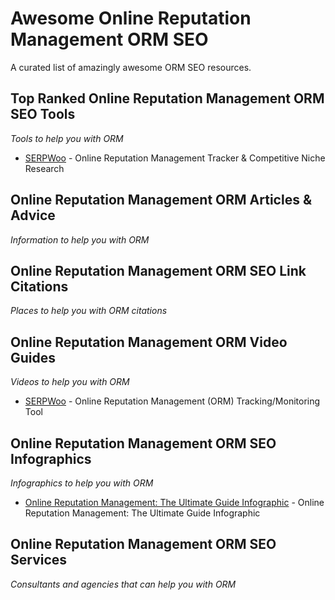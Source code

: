 # Awesome Online Reputation Management ORM SEO
A curated list of amazingly awesome ORM SEO resources.



Top Ranked Online Reputation Management ORM SEO Tools
------
*Tools to help you with ORM*

* [SERPWoo](https://www.serpwoo.com/ "Online Reputation Management Tracker & Competitive Niche Research") - Online Reputation Management Tracker & Competitive Niche Research





Online Reputation Management ORM Articles & Advice
------
*Information to help you with ORM*






Online Reputation Management ORM SEO Link Citations
------
*Places to help you with ORM citations*





Online Reputation Management ORM Video Guides
------
*Videos to help you with ORM*

* [SERPWoo](https://www.youtube.com/watch?v=GwpFWyNf2kc "Online Reputation Management (ORM) Tracking/Monitoring Tool") - Online Reputation Management (ORM) Tracking/Monitoring Tool



Online Reputation Management ORM SEO Infographics
------
*Infographics to help you with ORM*

* [Online Reputation Management: The Ultimate Guide Infographic](https://www.business2community.com/infographics/online-reputation-management-ultimate-guide-infographic-0730418 "Online Reputation Management: The Ultimate Guide Infographic") - Online Reputation Management: The Ultimate Guide Infographic




Online Reputation Management ORM SEO Services
------
*Consultants and agencies that can help you with ORM*




